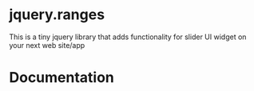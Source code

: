 # jquery.ranges

This is a tiny jquery library that adds functionality for slider UI widget on your next web site/app

# Documentation 
